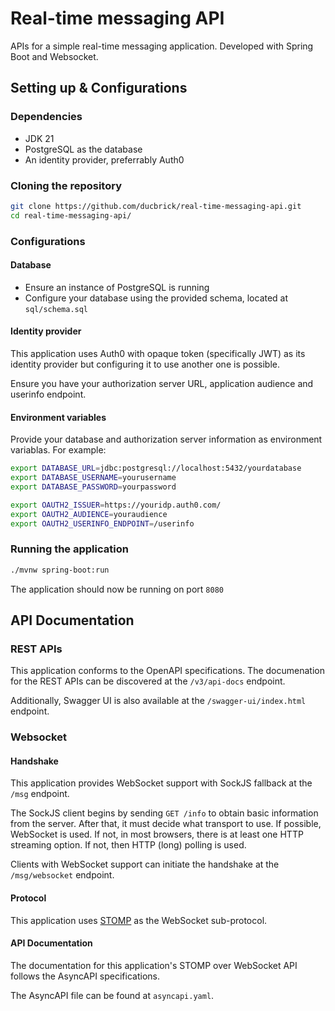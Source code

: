 # Real-time messaging API

APIs for a simple real-time messaging application. Developed with Spring Boot and Websocket.

## Setting up & Configurations

### Dependencies

* JDK 21
* PostgreSQL as the database
* An identity provider, preferrably Auth0

### Cloning the repository

```bash
git clone https://github.com/ducbrick/real-time-messaging-api.git
cd real-time-messaging-api/
```

### Configurations

#### Database

* Ensure an instance of PostgreSQL is running
* Configure your database using the provided schema, located at `sql/schema.sql`

#### Identity provider

This application uses Auth0 with opaque token (specifically JWT) as its identity provider but configuring it to use another one is possible. 

Ensure you have your authorization server URL, application audience and userinfo endpoint.

#### Environment variables

Provide your database and authorization server information as environment variablas. For example:


```bash
export DATABASE_URL=jdbc:postgresql://localhost:5432/yourdatabase
export DATABASE_USERNAME=yourusername
export DATABASE_PASSWORD=yourpassword

export OAUTH2_ISSUER=https://youridp.auth0.com/
export OAUTH2_AUDIENCE=youraudience
export OAUTH2_USERINFO_ENDPOINT=/userinfo
```

### Running the application

```bash
./mvnw spring-boot:run
```

The application should now be running on port `8080`

## API Documentation

### REST APIs

This application conforms to the OpenAPI specifications. The documenation for the REST APIs can be discovered at the `/v3/api-docs` endpoint.

Additionally, Swagger UI is also available at the `/swagger-ui/index.html` endpoint.

### Websocket

#### Handshake

This application provides WebSocket support with SockJS fallback at the `/msg` endpoint. 

The SockJS client begins by sending `GET /info` to obtain basic information from the server. After that, it must decide what transport to use. If possible, WebSocket is used. If not, in most browsers, there is at least one HTTP streaming option. If not, then HTTP (long) polling is used.

Clients with WebSocket support can initiate the handshake at the `/msg/websocket` endpoint.

#### Protocol

This application uses [STOMP](https://stomp.github.io/stomp-specification-1.2.html) as the WebSocket sub-protocol.

#### API Documentation

The documentation for this application's STOMP over WebSocket API follows the AsyncAPI specifications.

The AsyncAPI file can be found at `asyncapi.yaml`.

